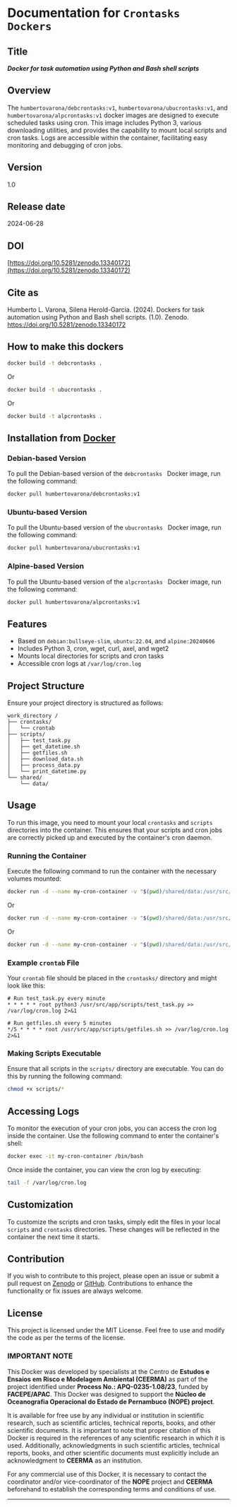 
# Documentation for `Crontasks Dockers` 

## Title

***Docker for task automation using Python and Bash shell scripts***

 
## Overview

The `humbertovarona/debcrontasks:v1`,  `humbertovarona/ubucrontasks:v1`, and `humbertovarona/alpcrontasks:v1` docker images are designed to execute scheduled tasks using cron. This image includes Python 3, various downloading utilities, and provides the capability to mount local scripts and cron tasks. Logs are accessible within the container, facilitating easy monitoring and debugging of cron jobs.

## Version

1.0

## Release date

2024-06-28

## DOI

[https://doi.org/10.5281/zenodo.13340172](https://doi.org/10.5281/zenodo.13340172)

## Cite as

Humberto L. Varona, Silena Herold-Garcia. (2024). Dockers for task automation using Python and Bash shell scripts. (1.0). Zenodo. https://doi.org/10.5281/zenodo.13340172

## How to make this dockers

```bash
docker build -t debcrontasks .
```

Or

```bash
docker build -t ubucrontasks .
```

Or

```bash
docker build -t alpcrontasks .
```

## Installation from [Docker](https://hub.docker.com/u/humbertovarona)

### Debian-based Version

To pull the Debian-based version of the `debcrontasks ` Docker image, run the following command:

```bash
docker pull humbertovarona/debcrontasks:v1
```

### Ubuntu-based Version

To pull the Ubuntu-based version of the `ubucrontasks ` Docker image, run the following command:

```bash
docker pull humbertovarona/ubucrontasks:v1
```

### Alpine-based Version

To pull the Ubuntu-based version of the `alpcrontasks ` Docker image, run the following command:

```bash
docker pull humbertovarona/alpcrontasks:v1
```

## Features

- Based on `debian:bullseye-slim`, `ubuntu:22.04`, and `alpine:20240606`  
- Includes Python 3, cron, wget, curl, axel, and wget2
- Mounts local directories for scripts and cron tasks
- Accessible cron logs at `/var/log/cron.log`

## Project Structure

Ensure your project directory is structured as follows:

```
work_directory /
├── crontasks/
│   └── crontab
├── scripts/
│   ├── test_task.py
│   ├── get_datetime.sh
│   ├── getfiles.sh
│   ├── download_data.sh
│   ├── process_data.py
│   └── print_datetime.py
└── shared/
    └── data/
```

## Usage

To run this image, you need to mount your local `crontasks` and `scripts` directories into the container. This ensures that your scripts and cron jobs are correctly picked up and executed by the container's cron daemon.

### Running the Container

Execute the following command to run the container with the necessary volumes mounted:

```sh
docker run -d --name my-cron-container -v "$(pwd)/shared/data:/usr/src/app/shared/data" -v "$(pwd)/crontasks:/usr/src/app/crontasks" -v "$(pwd)/scripts:/usr/src/app/scripts" humbertovarona/debcrontasks:v1
```

Or

```sh
docker run -d --name my-cron-container -v "$(pwd)/shared/data:/usr/src/app/shared/data" -v "$(pwd)/crontasks:/usr/src/app/crontasks" -v "$(pwd)/scripts:/usr/src/app/scripts" humbertovarona/ubucrontasks:v1
```

Or 

```sh
docker run -d --name my-cron-container -v "$(pwd)/shared/data:/usr/src/app/shared/data" -v "$(pwd)/crontasks:/usr/src/app/crontasks" -v "$(pwd)/scripts:/usr/src/app/scripts" humbertovarona/alpcrontasks:v1
```

### Example `crontab` File

Your `crontab` file should be placed in the `crontasks/` directory and might look like this:

```plaintext
# Run test_task.py every minute
* * * * * root python3 /usr/src/app/scripts/test_task.py >> /var/log/cron.log 2>&1

# Run getfiles.sh every 5 minutes
*/5 * * * * root /usr/src/app/scripts/getfiles.sh >> /var/log/cron.log 2>&1
```

### Making Scripts Executable

Ensure that all scripts in the `scripts/` directory are executable. You can do this by running the following command:

```sh
chmod +x scripts/*
```

## Accessing Logs

To monitor the execution of your cron jobs, you can access the cron log inside the container. Use the following command to enter the container's shell:

```sh
docker exec -it my-cron-container /bin/bash
```

Once inside the container, you can view the cron log by executing:

```sh
tail -f /var/log/cron.log
```

## Customization

To customize the scripts and cron tasks, simply edit the files in your local `scripts` and `crontasks` directories. These changes will be reflected in the container the next time it starts.

## Contribution

If you wish to contribute to this project, please open an issue or submit a pull request on [Zenodo](https://doi.org/10.5281/zenodo.13340172) or [GitHub](https://github.com/humbertovarona/crontasks). Contributions to enhance the functionality or fix issues are always welcome.

## License

This project is licensed under the MIT License. Feel free to use and modify the code as per the terms of the license.

### IMPORTANT NOTE

This Docker was developed by specialists at the Centro de **Estudos e Ensaios em Risco e Modelagem Ambiental (CEERMA)** as part of the project identified under **Process No.: APQ-0235-1.08/23**, funded by **FACEPE/APAC**. This Docker was designed to support the **Núcleo de Oceanografia Operacional do Estado de Pernambuco (NOPE) project**.

It is available for free use by any individual or institution in scientific research, such as scientific articles, technical reports, books, and other scientific documents. It is important to note that proper citation of this Docker is required in the references of any scientific research in which it is used. Additionally, acknowledgments in such scientific articles, technical reports, books, and other scientific documents must explicitly include an acknowledgment to **CEERMA** as an institution.

For any commercial use of this Docker, it is necessary to contact the coordinator and/or vice-coordinator of the **NOPE** project and **CEERMA** beforehand to establish the corresponding terms and conditions of use.

---
